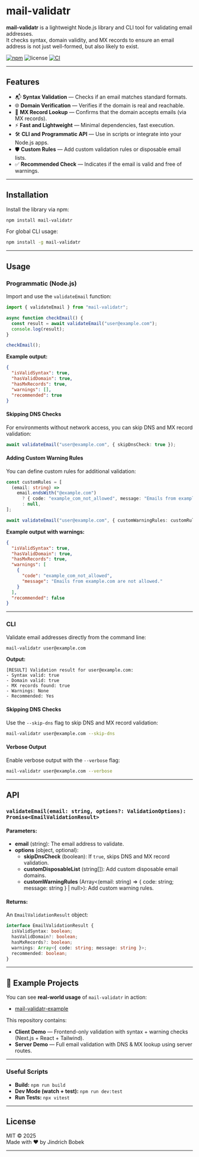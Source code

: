 # mail-validatr

**mail-validatr** is a lightweight Node.js library and CLI tool for validating email addresses.  
It checks syntax, domain validity, and MX records to ensure an email address is not just well-formed, but also likely to exist.


[![npm](https://img.shields.io/npm/v/mail-validatr)](https://www.npmjs.com/package/mail-validatr)
![license](https://img.shields.io/npm/l/mail-validatr)
[![CI](https://github.com/jibobek/mail-validatr/actions/workflows/test.yml/badge.svg)](https://github.com/jibobek/mail-validatr/actions)

---

## Features

- 📬 **Syntax Validation** — Checks if an email matches standard formats.
- 🌐 **Domain Verification** — Verifies if the domain is real and reachable.
- 📨 **MX Record Lookup** — Confirms that the domain accepts emails (via MX records).
- ⚡ **Fast and Lightweight** — Minimal dependencies, fast execution.
- 🛠️ **CLI and Programmatic API** — Use in scripts or integrate into your Node.js apps.
- 🛡️ **Custom Rules** — Add custom validation rules or disposable email lists.
- ✅ **Recommended Check** — Indicates if the email is valid and free of warnings.

---

## Installation

Install the library via npm:

```bash
npm install mail-validatr
```

For global CLI usage:

```bash
npm install -g mail-validatr
```

---

## Usage

### Programmatic (Node.js)

Import and use the `validateEmail` function:

```ts
import { validateEmail } from "mail-validatr";

async function checkEmail() {
  const result = await validateEmail("user@example.com");
  console.log(result);
}

checkEmail();
```

**Example output:**
```json
{
  "isValidSyntax": true,
  "hasValidDomain": true,
  "hasMxRecords": true,
  "warnings": [],
  "recommended": true
}
```

#### Skipping DNS Checks

For environments without network access, you can skip DNS and MX record validation:

```ts
await validateEmail("user@example.com", { skipDnsCheck: true });
```

#### Adding Custom Warning Rules

You can define custom rules for additional validation:

```ts
const customRules = [
  (email: string) =>
    email.endsWith("@example.com")
      ? { code: "example_com_not_allowed", message: "Emails from example.com are not allowed." }
      : null,
];

await validateEmail("user@example.com", { customWarningRules: customRules });
```

**Example output with warnings:**
```json
{
  "isValidSyntax": true,
  "hasValidDomain": true,
  "hasMxRecords": true,
  "warnings": [
    {
      "code": "example_com_not_allowed",
      "message": "Emails from example.com are not allowed."
    }
  ],
  "recommended": false
}
```

---

### CLI

Validate email addresses directly from the command line:

```bash
mail-validatr user@example.com
```

**Output:**
```
[RESULT] Validation result for user@example.com:
- Syntax valid: true
- Domain valid: true
- MX records found: true
- Warnings: None
- Recommended: Yes
```

#### Skipping DNS Checks

Use the `--skip-dns` flag to skip DNS and MX record validation:

```bash
mail-validatr user@example.com --skip-dns
```

#### Verbose Output

Enable verbose output with the `--verbose` flag:

```bash
mail-validatr user@example.com --verbose
```

---

## API

### `validateEmail(email: string, options?: ValidationOptions): Promise<EmailValidationResult>`

#### Parameters:

- **email** (string): The email address to validate.
- **options** (object, optional):
  - **skipDnsCheck** (boolean): If `true`, skips DNS and MX record validation.
  - **customDisposableList** (string[]): Add custom disposable email domains.
  - **customWarningRules** (Array<(email: string) => { code: string; message: string } | null>): Add custom warning rules.

#### Returns:

An `EmailValidationResult` object:

```ts
interface EmailValidationResult {
  isValidSyntax: boolean;
  hasValidDomain?: boolean;
  hasMxRecords?: boolean;
  warnings: Array<{ code: string; message: string }>;
  recommended: boolean;
}
```

---

## 🧪 Example Projects

You can see **real-world usage** of `mail-validatr` in action:

- [mail-validatr-example](https://github.com/jibobek/mail-validatr-example)

This repository contains:

- **Client Demo** — Frontend-only validation with syntax + warning checks (Next.js + React + Tailwind).
- **Server Demo** — Full email validation with DNS & MX lookup using server routes.

---

### Useful Scripts

- **Build:** `npm run build`
- **Dev Mode (watch + test):** `npm run dev:test`
- **Run Tests:** `npx vitest`

---

## License

MIT © 2025  
Made with ❤️ by Jindrich Bobek

---